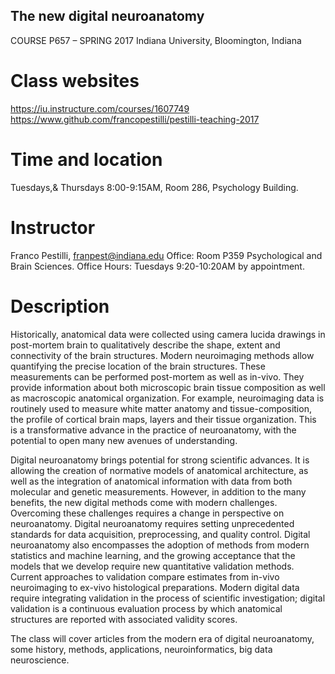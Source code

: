 ## The new digital neuroanatomy 
COURSE P657 –  SPRING 2017
Indiana University, Bloomington, Indiana

# Class websites 
https://iu.instructure.com/courses/1607749
https://www.github.com/francopestilli/pestilli-teaching-2017

# Time and location
Tuesdays,& Thursdays 8:00-9:15AM, Room 286, Psychology Building.

# Instructor
Franco Pestilli, franpest@indiana.edu
Office: Room P359 Psychological and Brain Sciences.
Office Hours: Tuesdays 9:20-10:20AM by appointment.

# Description
Historically, anatomical data were collected using camera lucida drawings in post-mortem brain to qualitatively describe the shape, extent and connectivity of the brain structures. Modern neuroimaging methods allow quantifying the precise location of the brain structures. These measurements can be performed post-mortem as well as in-vivo. They provide information about both microscopic brain tissue composition as well as macroscopic anatomical organization. For example, neuroimaging data is routinely used to measure white matter anatomy and tissue-composition, the profile of cortical brain maps, layers and their tissue organization. This is a transformative advance in the practice of neuroanatomy, with the potential to open many new avenues of understanding. 

Digital neuroanatomy brings potential for strong scientific advances. It is allowing the creation of normative models of anatomical architecture, as well as the integration of anatomical information with data from both molecular and genetic measurements. However, in addition to the many benefits, the new digital methods come with modern challenges. Overcoming these challenges requires a change in perspective on neuroanatomy. Digital neuroanatomy requires setting unprecedented standards for data acquisition, preprocessing, and quality control. Digital neuroanatomy also encompasses the adoption of methods from modern statistics and machine learning, and the growing acceptance that the models that we develop require new quantitative validation methods. Current approaches to validation compare estimates from in-vivo neuroimaging to ex-vivo histological preparations. Modern digital data require integrating validation in the process of scientific investigation; digital validation is a continuous evaluation process by which anatomical structures are reported with associated validity scores.

The class will cover articles from the modern era of digital neuroanatomy, some history, methods, applications, neuroinformatics, big data neuroscience.

